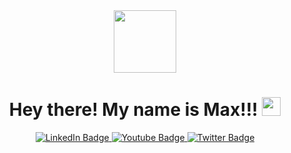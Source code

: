 <div id="header" align="center">
  <img src="https://media.giphy.com/media/RN8FdaB6T1bkkI5n4I/giphy.gif" width="100"/>
</div>

<div id="title" align="center">
  <h1>
  Hey there! My name is Max!!!
  <img src="https://media.giphy.com/media/hvRJCLFzcasrR4ia7z/giphy.gif" width="30px"/>
</h1>
</div>

<div id="badges" align="center">
  <a href="https://www.linkedin.com/in/max-martinsen-87ba80241">
    <img src="https://img.shields.io/badge/LinkedIn-blue?style=for-the-badge&logo=linkedin&logoColor=white" alt="LinkedIn Badge"/>
  </a>
  <a href="your-youtube-URL">
    <img src="https://img.shields.io/badge/YouTube-red?style=for-the-badge&logo=youtube&logoColor=white" alt="Youtube Badge"/>
  </a>
  <a href="your-twitter-URL">
    <img src="https://img.shields.io/badge/Twitter-blue?style=for-the-badge&logo=twitter&logoColor=white" alt="Twitter Badge"/>
  </a>
</div>

<div id="badges"" align="center">
  <img src="https://komarev.comghpvc/?username=MaxMartinsen&style=flat-square&color=blue" alt=""/>
</div>

<div id="badges"" align="center">
  <img src="https://media.giphy.com/media/xT0Gqn9yuw8hnPGn5K/giphy.gif" alt=""/>
</div>
